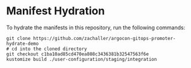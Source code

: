 # Manifest Hydration

To hydrate the manifests in this repository, run the following commands:

```shell
git clone https://github.com/zachaller/argocon-gitops-promoter-hydrate-demo
# cd into the cloned directory
git checkout c1ba10ad85cd470ea808c3436381b32547563f6e
kustomize build ./user-configuration/staging/integration
```
